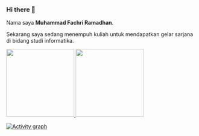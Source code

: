 ### Hi there 👋

Nama saya **Muhammad Fachri Ramadhan**.

Sekarang saya sedang menempuh kuliah untuk mendapatkan gelar sarjana di bidang studi informatika.


<p align="left">
<a href="https://github.com/19523197">
  <img height="180em" src="https://github-readme-stats-eight-theta.vercel.app/api?username=19523197&show_icons=true&theme=algolia&include_all_commits=true&count_private=true"/>
  <img height="180em" src="https://github-readme-stats-eight-theta.vercel.app/api/top-langs/?username=19523197&layout=compact&langs_count=8&theme=algolia"/>
</a>
  
[![Activity graph](https://github-readme-activity-graph.cyclic.app/graph?username=19523197&theme=github-compact)](https://github.com/19523197/github-readme-activity-graph)

</p>
<!--
**19523197/19523197** is a ✨ _special_ ✨ repository because its `README.md` (this file) appears on your GitHub profile.

Here are some ideas to get you started:

- 🔭 I’m currently working on ...
- 🌱 I’m currently learning ...
- 👯 I’m looking to collaborate on ...
- 🤔 I’m looking for help with ...
- 💬 Ask me about ...
- 📫 How to reach me: ...
- 😄 Pronouns: ...
- ⚡ Fun fact: ...
-->
